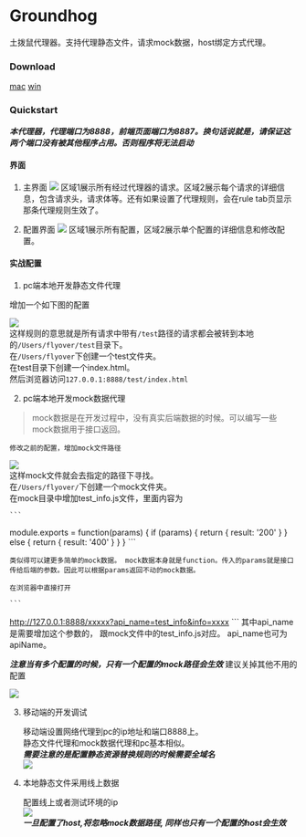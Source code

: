 # Groundhog
土拨鼠代理器。支持代理静态文件，请求mock数据，host绑定方式代理。


### Download

[mac](http://pan.baidu.com/s/1eSLS0Ie)
[win](http://pan.baidu.com/s/1o7JZY6u)


### Quickstart

***本代理器，代理端口为8888，前端页面端口为8887。换句话说就是，请保证这两个端口没有被其他程序占用。否则程序将无法启动***

#### 界面

1. 主界面
	![](http://ww1.sinaimg.cn/large/006tNbRwgw1f6737fpp5tj30zo0o3jzs.jpg)
	区域1展示所有经过代理器的请求。区域2展示每个请求的详细信息，包含请求头，请求体等。还有如果设置了代理规则，会在rule tab页显示那条代理规则生效了。
	
2. 配置界面
	![](http://ww2.sinaimg.cn/large/006tNbRwgw1f673flesrjj30y50nw412.jpg)
	区域1展示所有配置，区域2展示单个配置的详细信息和修改配置。
	
	

#### 实战配置

1. pc端本地开发静态文件代理    

 增加一个如下图的配置          
 
 ![](http://ww3.sinaimg.cn/large/006tNbRwgw1f673uiqalgj30lc0fhq3r.jpg)      
 这样规则的意思就是所有请求中带有`/test`路径的请求都会被转到本地的`/Users/flyover/test`目录下。     
 在`/Users/flyover`下创建一个test文件夹。    
 在test目录下创建一个index.html。    
 然后浏览器访问`127.0.0.1:8888/test/index.html`
 
2. pc端本地开发mock数据代理
> mock数据是在开发过程中，没有真实后端数据的时候。可以编写一些mock数据用于接口返回。

	修改之前的配置，增加mock文件路径
![](http://ww3.sinaimg.cn/large/006tNbRwgw1f6746086p4j30kv0fkt9f.jpg)       
这样mock文件就会去指定的路径下寻找。    
在`/Users/flyover/`下创建一个mock文件夹。     
在mock目录中增加test_info.js文件，里面内容为


	```
module.exports = function(params) {
    if (params) {
        return {
            result: '200'
        }
    } else {
        return {
            result: '400'
        }
    }
}
	```

	类似得可以建更多简单的mock数据。 mock数据本身就是function。传入的params就是接口传给后端的参数。因此可以根据params返回不动的mock数据。      

	在浏览器中直接打开

	```
http://127.0.0.1:8888/xxxxx?api_name=test_info&info=xxxx
	```
其中api_name是需要增加这个参数的， 跟mock文件中的test_info.js对应。 api_name也可为apiName。   

 ***注意当有多个配置的时候，只有一个配置的mock路径会生效*** 建议关掉其他不用的配置       
 
 ![](http://ww4.sinaimg.cn/large/006tNbRwgw1f674u2pvv6j303z034a9y.jpg)
 
3. 移动端的开发调试       

	移动端设置网络代理到pc的ip地址和端口8888上。      
静态文件代理和mock数据代理和pc基本相似。     
***需要注意的是配置静态资源替换规则的时候需要全域名***    
![](http://ww1.sinaimg.cn/large/006tNbRwgw1f6751w4h7vj30fr03yaa5.jpg)


4. 本地静态文件采用线上数据      
   
	配置线上或者测试环境的ip       
![](http://ww3.sinaimg.cn/large/006tNbRwgw1f6754vv6lhj30lu05ldg4.jpg)      
***一旦配置了host,将忽略mock数据路径, 同样也只有一个配置的host会生效***

 
 










































 
 
	

